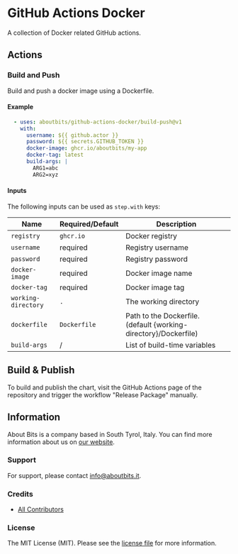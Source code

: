 # GitHub Actions Docker

A collection of Docker related GitHub actions.

## Actions

### Build and Push

Build and push a docker image using a Dockerfile.

#### Example

```yaml
  - uses: aboutbits/github-actions-docker/build-push@v1
    with:
      username: ${{ github.actor }}
      password: ${{ secrets.GITHUB_TOKEN }}
      docker-image: ghcr.io/aboutbits/my-app
      docker-tag: latest
      build-args: |
        ARG1=abc
        ARG2=xyz
```

#### Inputs

The following inputs can be used as `step.with` keys:

| Name                  | Required/Default | Description                                                        |
|-----------------------|------------------|--------------------------------------------------------------------|
| `registry`            | `ghcr.io`        | Docker registry                                                    |   
| `username`            | required         | Registry username                                                  |
| `password`            | required         | Registry password                                                  |
| `docker-image`        | required         | Docker image name                                                  |
| `docker-tag`          | required         | Docker image tag                                                   |
| `working-directory`   | `.`              | The working directory                                              |
| `dockerfile`          | `Dockerfile`     | Path to the Dockerfile. (default {working-directory}/Dockerfile)   |
| `build-args`          | /                | List of build-time variables                                       |          

## Build & Publish

To build and publish the chart, visit the GitHub Actions page of the repository and trigger the workflow "Release Package" manually.

## Information

About Bits is a company based in South Tyrol, Italy. You can find more information about us on [our website](https://aboutbits.it).

### Support

For support, please contact [info@aboutbits.it](mailto:info@aboutbits.it).

### Credits

- [All Contributors](../../contributors)

### License

The MIT License (MIT). Please see the [license file](license.md) for more information.
